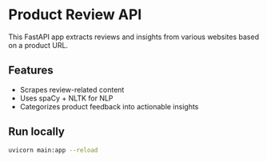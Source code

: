 
# Product Review API

This FastAPI app extracts reviews and insights from various websites based on a product URL.

## Features
- Scrapes review-related content
- Uses spaCy + NLTK for NLP
- Categorizes product feedback into actionable insights

## Run locally
```bash
uvicorn main:app --reload

